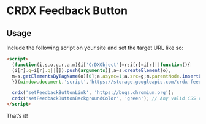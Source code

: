 # CRDX Feedback Button

## Usage

Include the following script on your site and set the target URL like so:

```html
<script>
  (function(i,s,o,g,r,a,m){i['CrDXObject']=r;i[r]=i[r]||function(){
  (i[r].q=i[r].q||[]).push(arguments)},a=s.createElement(o),
  m=s.getElementsByTagName(o)[0];a.async=1;a.src=g;m.parentNode.insertBefore(a,m)
  })(window,document,'script','https://storage.googleapis.com/crdx-feedback.appspot.com/feedback.js','crdx');

  crdx('setFeedbackButtonLink', 'https://bugs.chromium.org');
  crdx('setFeedbackButtonBackgroundColor', 'green'); // Any valid CSS value is ok.
</script>
```

That’s it!
